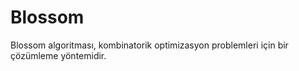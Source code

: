 # Blossom
 Blossom algoritması, kombinatorik optimizasyon problemleri için bir çözümleme yöntemidir.
